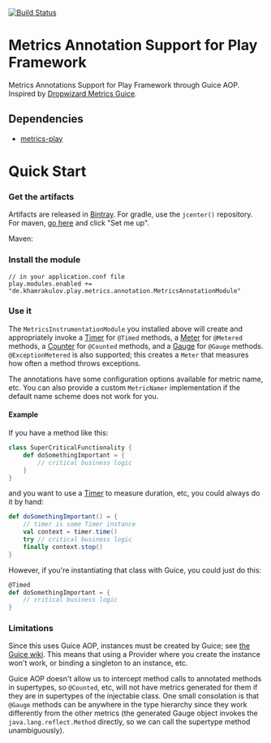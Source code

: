 [![Build Status](https://travis-ci.org/htimur/metrics-annotation-play.svg?branch=master)](https://travis-ci.org/htimur/metrics-annotation-play)

# Metrics Annotation Support for Play Framework
Metrics Annotations Support for Play Framework through Guice AOP. Inspired by [Dropwizard Metrics Guice](https://github.com/palominolabs/metrics-guice). 

## Dependencies

* [metrics-play](https://github.com/breadfan/metrics-play)

# Quick Start

### Get the artifacts

Artifacts are released in [Bintray](https://bintray.com/). For gradle, use the `jcenter()` repository. For maven, [go here](https://bintray.com/bintray/jcenter?filterByPkgName=com.palominolabs.metrics%3Ametrics-guice) and click "Set me up".

Maven:

### Install the module

```hocon
// in your application.conf file
play.modules.enabled += "de.khamrakulov.play.metrics.annotation.MetricsAnnotationModule"
```

### Use it

The `MetricsInstrumentationModule` you installed above will create and appropriately invoke a [Timer](https://dropwizard.github.io/metrics/3.1.0/manual/core/#timers) for `@Timed` methods, a [Meter](https://dropwizard.github.io/metrics/3.1.0/manual/core/#meters) for `@Metered` methods, a [Counter](https://dropwizard.github.io/metrics/3.1.0/manual/core/#counters) for `@Counted` methods, and a [Gauge](https://dropwizard.github.io/metrics/3.1.0/manual/core/#gauges) for `@Gauge` methods. `@ExceptionMetered` is also supported; this creates a `Meter` that measures how often a method throws exceptions.

The annotations have some configuration options available for metric name, etc. You can also provide a custom `MetricNamer` implementation if the default name scheme does not work for you.

#### Example

If you have a method like this:

```scala
class SuperCriticalFunctionality {
    def doSomethingImportant = {
        // critical business logic
    }
}
```

and you want to use a [Timer](https://dropwizard.github.io/metrics/3.1.0/manual/core/#timers) to measure duration, etc, you could always do it by hand:

```scala
def doSomethingImportant() = {
    // timer is some Timer instance
    val context = timer.time()
    try // critical business logic
    finally context.stop()
}
```

However, if you're instantiating that class with Guice, you could just do this:

```scala
@Timed
def doSomethingImportant = {
    // critical business logic
}
```

### Limitations

Since this uses Guice AOP, instances must be created by Guice; see [the Guice wiki](https://github.com/google/guice/wiki/AOP). This means that using a Provider where you create the instance won't work, or binding a singleton to an instance, etc.

Guice AOP doesn't allow us to intercept method calls to annotated methods in supertypes, so `@Counted`, etc, will not have metrics generated for them if they are in supertypes of the injectable class. One small consolation is that `@Gauge` methods can be anywhere in the type hierarchy since they work differently from the other metrics (the generated Gauge object invokes the `java.lang.reflect.Method` directly, so we can call the supertype method unambiguously).
